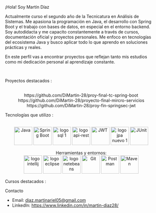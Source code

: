 <p>
¡Hola! Soy Martín Díaz

Actualmente curso el segundo año de la Tecnicatura en Análisis de Sistemas. Me apasiona la programación en Java, el desarrollo con Spring Boot y el trabajo con bases de datos, en especial en el entorno backend.
Soy autodidacta y me capacito constantemente a través de cursos, documentación oficial y proyectos personales.
Me enfoco en tecnologías del ecosistema Java y busco aplicar todo lo que aprendo en soluciones prácticas y reales.

En este perfil vas a encontrar proyectos que reflejan tanto mis estudios como mi dedicación personal al aprendizaje constante.
</p>
<br/>

  
Proyectos destacados : 
<p align="center">
<br/>
https://github.com/DiMartin-28/proy-final-tc-spring-boot
<br/>
https://github.com/DiMartin-28/proyecto-final-mircro-servicios
<br/>
https://github.com/DiMartin-28/proy-fin-springsec-jwt
</p>

Tecnologías que utilizo :
<p align="center">
  <br/>
  <img src="https://github.com/user-attachments/assets/57d21556-02ac-49b9-85e9-7a3b11e7ff73" alt="Java" height="60"/>
  <img src="https://github.com/user-attachments/assets/49133c27-9914-4ba6-a69b-ee7980cd75b2" alt="Spring Boot" height="60"/>
  <img src ="https://github.com/user-attachments/assets/e63dada4-b6de-4f23-94ea-8f507b1438b5" alt="logo sql 1" height="60"/>
  <img src ="https://github.com/user-attachments/assets/80aae464-d982-4b98-a773-3f7705491dbc" alt="logo api-rest" height="60"/>
  <img src="https://github.com/user-attachments/assets/056a1c96-e5f7-4bd2-a41b-6b64f2dae161" alt="JWT" height="60"/>
  <img src="https://github.com/user-attachments/assets/08eedbc1-553f-44d3-b854-1c448c6fdae2" alt="logo jpa nuevo 1" height="60"/>
  <img src="https://github.com/user-attachments/assets/3c30e6c7-6a91-44e5-9ca4-eaca77dcf90d" alt="JUnit" height="60"/>
</p>




<p align="center">
  Herramientas y entornos:
   <br/>
  <img src="https://github.com/user-attachments/assets/9dbd13df-105a-492e-b28f-5388217e0750" alt="logo intellij" height="60"/>
  <img src="https://github.com/user-attachments/assets/0dba9838-d78c-4520-9c02-ca351555c02c" alt="logo eclipse" height="60"/>
  <img src="https://github.com/user-attachments/assets/29bfdff1-6339-4553-b556-35dc121310b2" alt="logo netebeans" height="60"/>
  <img src="https://github.com/user-attachments/assets/918a5a4d-eba7-4a7a-a818-b1a04a048959" alt="Git" height="60"/>
  <img src="https://github.com/user-attachments/assets/a6aa1d0a-95ee-46ff-a3e9-efb24e35a8b8" alt="Postman" height="60"/>
  <img src="https://github.com/user-attachments/assets/945395a3-cacf-4b2e-8c87-dddb05eece01" alt="Maven" height="60"/>
</p>

<p>
Cursos destacados : 
<br/>
</p>

Contacto
- Email: diaz.martinariel05@gmail.com
- LinkedIn: https://www.linkedin.com/in/martin-diaz28/











